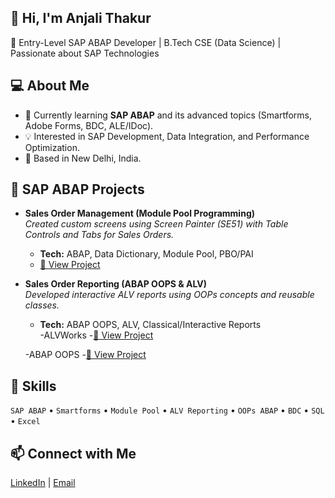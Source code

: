 ## 👋 Hi, I'm Anjali Thakur  
🎯 Entry-Level SAP ABAP Developer | B.Tech CSE (Data Science) | Passionate about SAP Technologies

## 💻 About Me  
- 🌱 Currently learning **SAP ABAP** and its advanced topics (Smartforms, Adobe Forms, BDC, ALE/IDoc).  
- 💡 Interested in SAP Development, Data Integration, and Performance Optimization.  
- 📍 Based in New Delhi, India.  

## 🧩 SAP ABAP Projects  
- **Sales Order Management (Module Pool Programming)**  
  *Created custom screens using Screen Painter (SE51) with Table Controls and Tabs for Sales Orders.*  
  - **Tech:** ABAP, Data Dictionary, Module Pool, PBO/PAI  
  - [🔗 View Project](#https://github.com/Anjalithakur44/sap-abap-sales-order-module-pool)

- **Sales Order Reporting (ABAP OOPS & ALV)**  
  *Developed interactive ALV reports using OOPs concepts and reusable classes.*  
  - **Tech:** ABAP OOPS, ALV, Classical/Interactive Reports  
  -ALVWorks -[🔗 View Project](#https://github.com/Anjalithakur44/ALVWorks)

  -ABAP OOPS -[🔗 View Project](#https://github.com/Anjalithakur44/sap_abap_object_oriented)

## 🧠 Skills  
`SAP ABAP` • `Smartforms` • `Module Pool` • `ALV Reporting` • `OOPs ABAP` • `BDC` • `SQL` • `Excel`  

## 📫 Connect with Me  
[LinkedIn](https://www.linkedin.com/in/anjali-thakur4/) | [Email](anjali.thakur0904@gmail.com)

